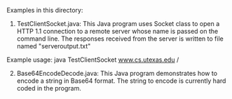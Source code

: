 Examples in this directory:

1) TestClientSocket.java:
This Java program uses Socket class to open a HTTP 1.1 connection
to a remote server whose name is passed on the command line.
The responses received from the server is written to file named "serveroutput.txt"

Example usage:
java TestClientSocket www.cs.utexas.edu /


2) Base64EncodeDecode.java:
This Java program demonstrates how to encode a string in Base64 format.
The string to encode is currently hard coded in the program.